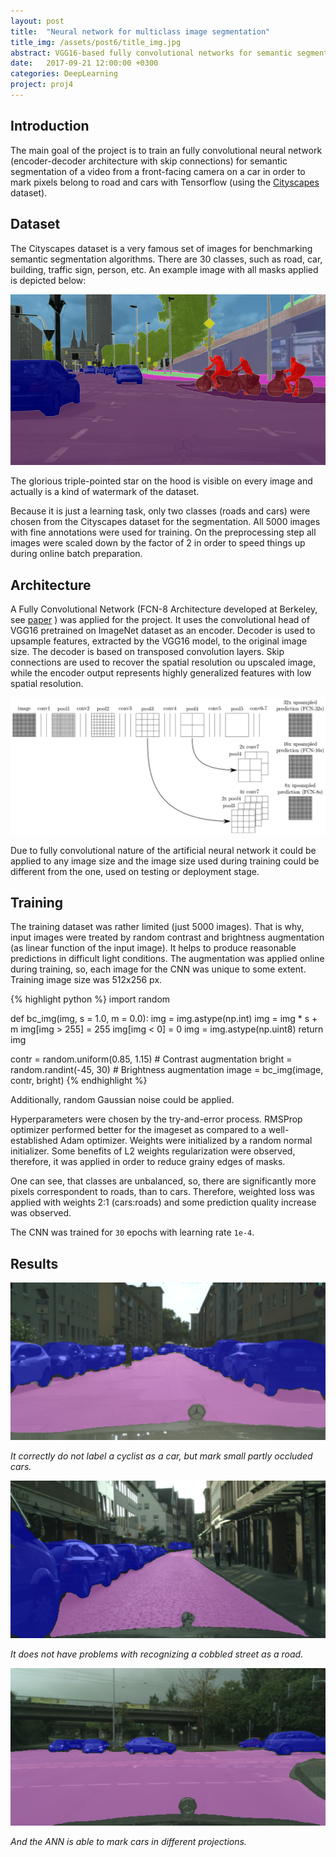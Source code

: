 ```yaml
---
layout: post
title:  "Neural network for multiclass image segmentation"
title_img: /assets/post6/title_img.jpg
abstract: VGG16-based fully convolutional networks for semantic segmentation of images on Cityscapes
date:   2017-09-21 12:00:00 +0300
categories: DeepLearning
project: proj4
---
```


## Introduction

The main goal of the project is to train an fully convolutional neural network (encoder-decoder architecture with skip connections) for semantic segmentation of a video from a front-facing camera on a car in order to mark pixels belong to road and cars with Tensorflow (using the [Cityscapes][cityscapes] dataset).

## Dataset

The Cityscapes dataset is a very famous set of images for benchmarking semantic segmentation algorithms. There are 30 classes, such as road, car, building, traffic sign, person, etc.
An example image with all masks applied is depicted below:
 

![Cityscapes sample image](/assets/post6/cityscapes.jpg) 

The glorious triple-pointed star on the hood is visible on every image and actually is a kind of watermark of the dataset.

Because it is just a learning task, only two classes (roads and cars) were chosen from the Cityscapes dataset for the segmentation. All 5000 images with fine annotations were used for training. On the preprocessing step all images were scaled down by the factor of 2 in order to speed things up during online batch preparation.

## Architecture
A Fully Convolutional Network (FCN-8 Architecture developed at Berkeley, see [paper][paper] ) was applied for the project. It uses the convolutional head of VGG16 pretrained on ImageNet dataset as an encoder.
Decoder is used to upsample features, extracted by the VGG16 model, to the original image size. The decoder is based on transposed convolution layers. Skip connections are used to recover the spatial resolution ou upscaled image, while the encoder output represents highly generalized features with low spatial resolution.

![Architecture diagram](/assets/post6/fcn.png)

Due to fully convolutional nature of the artificial neural network it could be applied to any image size and the image size used during training could be different from the one, used on testing or deployment stage.

## Training

The training dataset was rather limited (just 5000 images). That is why, input images were treated by random contrast and brightness augmentation (as linear function of the input image). It helps to produce reasonable predictions in difficult light conditions. The augmentation was applied online during training, so, each image for the CNN was unique to some extent. Training image size was 512x256 px.

{% highlight python %}
import random 

def bc_img(img, s = 1.0, m = 0.0):
    img = img.astype(np.int)
    img = img * s + m
    img[img > 255] = 255
    img[img < 0] = 0
    img = img.astype(np.uint8)
    return img   

contr = random.uniform(0.85, 1.15) # Contrast augmentation
bright = random.randint(-45, 30) # Brightness augmentation
image = bc_img(image, contr, bright)
{% endhighlight %}

Additionally, random Gaussian noise could be applied. 

Hyperparameters were chosen by the try-and-error process. RMSProp optimizer performed better for the imageset as compared to a well-established Adam optimizer. Weights were initialized by a random normal initializer. Some benefits of L2 weights regularization were observed, therefore, it was applied in order to reduce grainy edges of masks.

One can see, that classes are unbalanced, so, there are significantly more pixels correspondent to roads, than to cars. Therefore, weighted loss was applied with weights 2:1 (cars:roads) and some prediction quality increase was observed.

The CNN was trained for `30` epochs with learning rate `1e-4`.

## Results

![cityscapes_1.png](/assets/post6/cityscapes_1.png)

_It correctly do not label a cyclist as a car, but mark small partly occluded cars._

![cityscapes_1.png](/assets/post6/cityscapes_2.png)

_It does not have problems with recognizing a cobbled street as a road._

![cityscapes_1.png](/assets/post6/cityscapes_3.png)

_And the ANN is able to mark cars in different projections._


[cityscapes]: https://www.cityscapes-dataset.com/
[paper]: https://people.eecs.berkeley.edu/~jonlong/long_shelhamer_fcn.pdf
